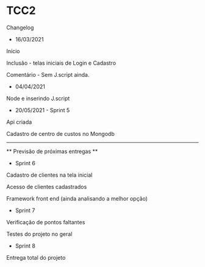 # TCC2

Changelog

- 16/03/2021

Início 

Inclusão - telas iniciais de Login e Cadastro 

Comentário - Sem J.script ainda.

- 04/04/2021

Node e inserindo J.script

- 20/05/2021 - Sprint 5

Api criada

Cadastro de centro de custos no Mongodb

-----

** Previsão de próximas entregas **

- Sprint 6 

Cadastro de clientes na tela inicial

Acesso de clientes cadastrados

Framework front end (ainda analisando a melhor opção)

- Sprint 7

Verificação de pontos faltantes

Testes do projeto no geral

- Sprint 8 

Entrega total do projeto

